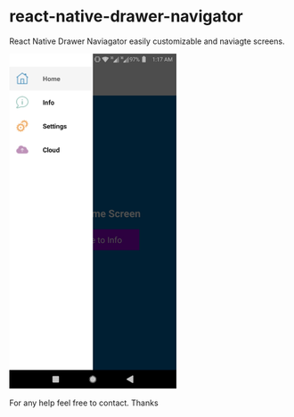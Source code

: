 # react-native-drawer-navigator
React Native Drawer Naviagator easily customizable and naviagte screens.


<img src="screenshots/menu.jpg" width="300" height="auto" />


For any help feel free to contact.
Thanks
